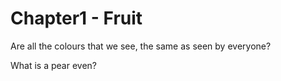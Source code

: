 # Chapter1 - Fruit

Are all the colours that we see, the same as seen by everyone?

What is a pear even?
